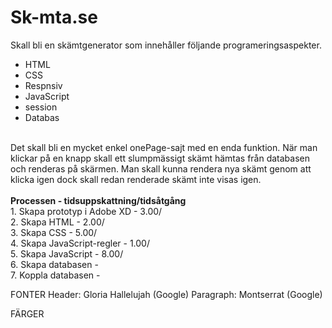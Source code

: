# Sk-mta.se
Skall bli en skämtgenerator som innehåller följande programeringsaspekter.<br>
- HTML<br>
- CSS <br>
- Respnsiv<br>
- JavaScript<br>
- session<br>
- Databas<br>
<br>
Det skall bli en mycket enkel onePage-sajt med en enda funktion. När man klickar på en knapp skall ett slumpmässigt skämt hämtas från databasen och renderas på skärmen. Man skall kunna rendera nya skämt genom att klicka igen dock skall redan renderade skämt inte visas igen.<br>
<br>
<b>Processen - tidsuppskattning/tidsåtgång</b><br>
1. Skapa prototyp i Adobe XD - 3.00/<br>
2. Skapa HTML - 2.00/<br>
3. Skapa CSS - 5.00/<br>
4. Skapa JavaScript-regler - 1.00/<br>
5. Skapa JavaScript - 8.00/<br>
6. Skapa databasen - <br>
7. Koppla databasen - <br>

FONTER
Header: Gloria Hallelujah (Google)
Paragraph: Montserrat (Google)
<!--
<link href="https://fonts.googleapis.com/css?family=Gloria+Hallelujah|Montserrat&display=swap" rel="stylesheet">
font-family: 'Gloria Hallelujah', cursive;
font-family: 'Montserrat', sans-serif;
-->

FÄRGER

